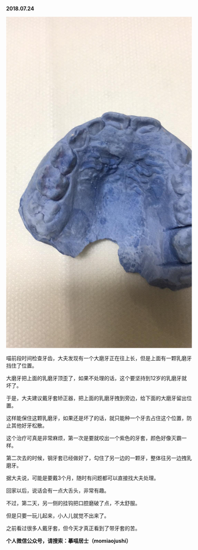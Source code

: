 
          
            
**2018.07.24**



![](img/51001-d111603b213e9c8e.JPG)




喵前段时间检查牙齿，大夫发现有一个大磨牙正在往上长，但是上面有一颗乳磨牙挡住了位置。

大磨牙把上面的乳磨牙顶歪了，如果不处理的话，这个要坚持到12岁的乳磨牙就坏了。

于是，大夫建议戴牙套矫正器，把上面的乳磨牙拽到旁边，给下面的大磨牙留出位置。

这样能保住这颗乳磨牙，如果还是坏了的话，就只能种一个牙去占住这个位置，防止其他好牙松散。

这个治疗可真是非常麻烦，第一次是要就咬出一个紫色的牙套，颜色好像灭霸一样。

第二次去的时候，钢牙套已经做好了，勾住了另一边的一颗牙，整体往另一边拽乳磨牙。

据大夫说，可能是要戴3个月，随时有问题都可以直接找大夫处理。

回家以后，说话会有一点大舌头，非常有趣。

不过，第二天，另一侧的挂钩把口腔磨破了点，不太舒服。

但是只要一玩儿起来，小人儿就觉不出来了。

之前看过很多人戴牙套，但今天才真正看到了带牙套的苦。


**个人微信公众号，请搜索：摹喵居士（momiaojushi）**

          
        
